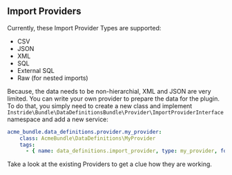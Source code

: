 ## Import Providers
Currently, these Import Provider Types are supported:

 - CSV
 - JSON
 - XML
 - SQL
 - External SQL
 - Raw (for nested imports)

Because, the data needs to be non-hierarchial, XML and JSON are very limited. You can write your own provider to prepare the data for the plugin. To do that, you simply
need to create a new class and implement ```Instride\Bundle\DataDefinitionsBundle\Provider\ImportProviderInterface``` namespace and add a new service:

```yml
acme_bundle.data_definitions.provider.my_provider:
    class: AcmeBundle\DataDefinitions\MyProvider
    tags:
      - { name: data_definitions.import_provider, type: my_provider, form-type: AcmeBundle\Form\Type\MyProviderType }
```

Take a look at the existing Providers to get a clue how they are working.

